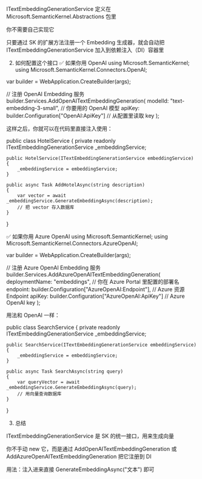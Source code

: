 

ITextEmbeddingGenerationService 定义在 Microsoft.SemanticKernel.Abstractions 包里

你不需要自己实现它

只要通过 SK 的扩展方法注册一个 Embedding 生成器，就会自动把 ITextEmbeddingGenerationService 加入到依赖注入（DI）容器里

2. 如何配置这个接口
✅ 如果你用 OpenAI
using Microsoft.SemanticKernel;
using Microsoft.SemanticKernel.Connectors.OpenAI;

var builder = WebApplication.CreateBuilder(args);

// 注册 OpenAI Embedding 服务
builder.Services.AddOpenAITextEmbeddingGeneration(
    modelId: "text-embedding-3-small", // 你要用的 OpenAI 模型
    apiKey: builder.Configuration["OpenAI:ApiKey"] // 从配置里读取 key
);


这样之后，你就可以在代码里直接注入使用：

public class HotelService
{
    private readonly ITextEmbeddingGenerationService _embeddingService;

    public HotelService(ITextEmbeddingGenerationService embeddingService)
    {
        _embeddingService = embeddingService;
    }

    public async Task AddHotelAsync(string description)
    {
        var vector = await _embeddingService.GenerateEmbeddingAsync(description);
        // 把 vector 存入数据库
    }
}

✅ 如果你用 Azure OpenAI
using Microsoft.SemanticKernel;
using Microsoft.SemanticKernel.Connectors.AzureOpenAI;

var builder = WebApplication.CreateBuilder(args);

// 注册 Azure OpenAI Embedding 服务
builder.Services.AddAzureOpenAITextEmbeddingGeneration(
    deploymentName: "embeddings", // 你在 Azure Portal 里配置的部署名
    endpoint: builder.Configuration["AzureOpenAI:Endpoint"], // Azure 资源 Endpoint
    apiKey: builder.Configuration["AzureOpenAI:ApiKey"]      // Azure OpenAI key
);


用法和 OpenAI 一样：

public class SearchService
{
    private readonly ITextEmbeddingGenerationService _embeddingService;

    public SearchService(ITextEmbeddingGenerationService embeddingService)
    {
        _embeddingService = embeddingService;
    }

    public async Task SearchAsync(string query)
    {
        var queryVector = await _embeddingService.GenerateEmbeddingAsync(query);
        // 用向量查询数据库
    }
}

3. 总结

ITextEmbeddingGenerationService 是 SK 的统一接口，用来生成向量

你不手动 new 它，而是通过 AddOpenAITextEmbeddingGeneration 或 AddAzureOpenAITextEmbeddingGeneration 把它注册到 DI

用法：注入进来直接 GenerateEmbeddingAsync("文本") 即可